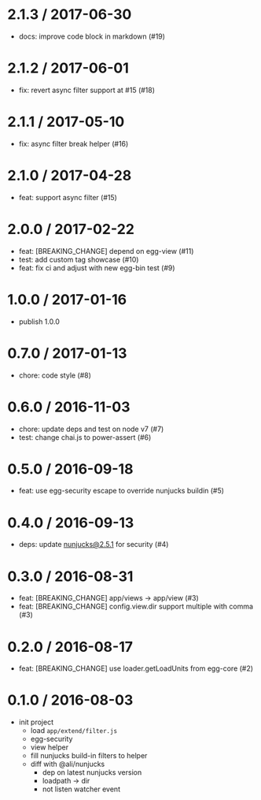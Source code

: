 
2.1.3 / 2017-06-30
==================

  * docs: improve code block in markdown (#19)

2.1.2 / 2017-06-01
==================

  * fix: revert async filter support at #15 (#18)

2.1.1 / 2017-05-10
==================

  * fix: async filter break helper (#16)

2.1.0 / 2017-04-28
==================

  * feat: support async filter (#15)

2.0.0 / 2017-02-22
==================

  * feat: [BREAKING_CHANGE] depend on egg-view (#11)
  * test: add custom tag showcase (#10)
  * feat: fix ci and adjust with new egg-bin test (#9)

1.0.0 / 2017-01-16
==================

  * publish 1.0.0

0.7.0 / 2017-01-13
==================

  * chore: code style (#8)

0.6.0 / 2016-11-03
==================

  * chore: update deps and test on node v7 (#7)
  * test: change chai.js to power-assert (#6)

0.5.0 / 2016-09-18
==================

  * feat: use egg-security escape to override nunjucks buildin (#5)

0.4.0 / 2016-09-13
==================

  * deps: update nunjucks@2.5.1 for security (#4)

0.3.0 / 2016-08-31
==================

  * feat: [BREAKING_CHANGE] app/views -> app/view (#3)
  * feat: [BREAKING_CHANGE] config.view.dir support multiple with comma (#3)

0.2.0 / 2016-08-17
==================

  * feat: [BREAKING_CHANGE] use loader.getLoadUnits from egg-core (#2)

0.1.0 / 2016-08-03
==================
  * init project
    - load `app/extend/filter.js`
    - egg-security
    - view helper
    - fill nunjucks build-in filters to helper
    - diff with @ali/nunjucks
      - dep on latest nunjucks version
      - loadpath -> dir
      - not listen watcher event


